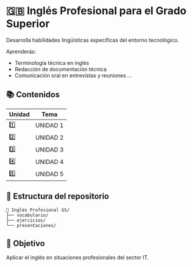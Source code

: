 # 🇬🇧 Inglés Profesional para el Grado Superior

Desarrolla habilidades lingüísticas específicas del entorno tecnológico.

Aprenderás:

- Terminología técnica en inglés
- Redacción de documentación técnica
- Comunicación oral en entrevistas y reuniones
...

## 📚 Contenidos

| Unidad | Tema |
|--------|------|
| 1️⃣     | UNIDAD 1 |
| 2️⃣     | UNIDAD 2 |
| 3️⃣     | UNIDAD 3 |
| 4️⃣     | UNIDAD 4 |
| 5️⃣     | UNIDAD 5 |

## 📁 Estructura del repositorio

```
📂 Inglés Profesional GS/
├── vocabulario/
├── ejercicios/
└── presentaciones/
```


## 🎯 Objetivo

Aplicar el inglés en situaciones profesionales del sector IT.